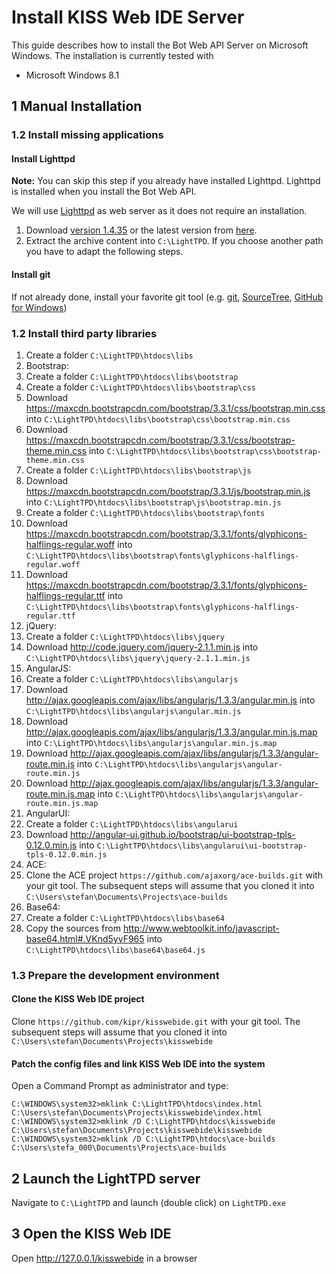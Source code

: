 Install KISS Web IDE Server
===========================

This guide describes how to install the Bot Web API Server on Microsoft Windows. The installation is currently tested with
* Microsoft Windows 8.1

## 1 Manual Installation

### 1.2 Install missing applications

#### Install Lighttpd
**Note:** You can skip this step if you already have installed Lighttpd. Lighttpd is installed when you install the Bot Web API.

We will use [Lighttpd](http://redmine.lighttpd.net/) as web server as it does not require an installation.

1. Download [version 1.4.35](http://lighttpd.dtech.hu/LightTPD-1.4.35-1-IPv6-Win32-SSL.zip) or the latest version from [here](http://redmine.lighttpd.net/projects/1/wiki/tutoriallighttpdandphp#Windows).
2. Extract the archive content into `C:\LightTPD`. If you choose another path you have to adapt the following steps.

#### Install git
If not already done, install your favorite git tool (e.g. [git](http://git-scm.com/downloads), [SourceTree](http://www.sourcetreeapp.com/), [GitHub for Windows](https://windows.github.com/))

### 1.2 Install third party libraries

1. Create a folder `C:\LightTPD\htdocs\libs`
2. Bootstrap:
  1. Create a folder `C:\LightTPD\htdocs\libs\bootstrap`
  2. Create a folder `C:\LightTPD\htdocs\libs\bootstrap\css`
  3. Download https://maxcdn.bootstrapcdn.com/bootstrap/3.3.1/css/bootstrap.min.css into `C:\LightTPD\htdocs\libs\bootstrap\css\bootstrap.min.css`
  4. Download https://maxcdn.bootstrapcdn.com/bootstrap/3.3.1/css/bootstrap-theme.min.css into `C:\LightTPD\htdocs\libs\bootstrap\css\bootstrap-theme.min.css`
  5. Create a folder `C:\LightTPD\htdocs\libs\bootstrap\js`
  6. Download https://maxcdn.bootstrapcdn.com/bootstrap/3.3.1/js/bootstrap.min.js into `C:\LightTPD\htdocs\libs\bootstrap\js\bootstrap.min.js`
  7. Create a folder `C:\LightTPD\htdocs\libs\bootstrap\fonts`
  8. Download https://maxcdn.bootstrapcdn.com/bootstrap/3.3.1/fonts/glyphicons-halflings-regular.woff into `C:\LightTPD\htdocs\libs\bootstrap\fonts\glyphicons-halflings-regular.woff`
  9. Download https://maxcdn.bootstrapcdn.com/bootstrap/3.3.1/fonts/glyphicons-halflings-regular.ttf  into `C:\LightTPD\htdocs\libs\bootstrap\fonts\glyphicons-halflings-regular.ttf `
3. jQuery:
  1. Create a folder `C:\LightTPD\htdocs\libs\jquery`
  2. Download http://code.jquery.com/jquery-2.1.1.min.js into `C:\LightTPD\htdocs\libs\jquery\jquery-2.1.1.min.js`
4. AngularJS:
  1. Create a folder `C:\LightTPD\htdocs\libs\angularjs`
  2. Download http://ajax.googleapis.com/ajax/libs/angularjs/1.3.3/angular.min.js into `C:\LightTPD\htdocs\libs\angularjs\angular.min.js`
  3. Download http://ajax.googleapis.com/ajax/libs/angularjs/1.3.3/angular.min.js.map into `C:\LightTPD\htdocs\libs\angularjs\angular.min.js.map`
  4. Download http://ajax.googleapis.com/ajax/libs/angularjs/1.3.3/angular-route.min.js into `C:\LightTPD\htdocs\libs\angularjs\angular-route.min.js`
  5. Download http://ajax.googleapis.com/ajax/libs/angularjs/1.3.3/angular-route.min.js.map into `C:\LightTPD\htdocs\libs\angularjs\angular-route.min.js.map`
4. AngularUI:
  1. Create a folder `C:\LightTPD\htdocs\libs\angularui`
  2. Download http://angular-ui.github.io/bootstrap/ui-bootstrap-tpls-0.12.0.min.js into `C:\LightTPD\htdocs\libs\angularui\ui-bootstrap-tpls-0.12.0.min.js`
5. ACE:
  1. Clone the ACE project `https://github.com/ajaxorg/ace-builds.git` with your git tool. The subsequent steps will assume that you cloned it into `C:\Users\stefan\Documents\Projects\ace-builds`
6. Base64:
  1. Create a folder `C:\LightTPD\htdocs\libs\base64`
  2. Copy the sources from http://www.webtoolkit.info/javascript-base64.html#.VKnd5yvF965 into `C:\LightTPD\htdocs\libs\base64\base64.js`

### 1.3 Prepare the development environment

#### Clone the KISS Web IDE project
Clone `https://github.com/kipr/kisswebide.git` with your git tool. The subsequent steps will assume that you cloned it into `C:\Users\stefan\Documents\Projects\kisswebide`

#### Patch the config files and link KISS Web IDE into the system
Open a Command Prompt as administrator and type:

```
C:\WINDOWS\system32>mklink C:\LightTPD\htdocs\index.html C:\Users\stefan\Documents\Projects\kisswebide\index.html
C:\WINDOWS\system32>mklink /D C:\LightTPD\htdocs\kisswebide C:\Users\stefan\Documents\Projects\kisswebide\kisswebide
C:\WINDOWS\system32>mklink /D C:\LightTPD\htdocs\ace-builds C:\Users\stefa_000\Documents\Projects\ace-builds
```

## 2 Launch the LightTPD server
Navigate to `C:\LightTPD` and launch (double click) on `LightTPD.exe`

## 3 Open the KISS Web IDE
Open http://127.0.0.1/kisswebide in a browser
